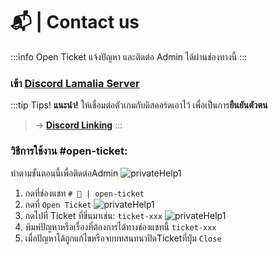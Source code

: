 # 📬 | Contact us
<!-- Private Help TH -->
<!-- Voyl_x 240908 -->

:::info Open Ticket
แจ้งปัญหา และติดต่อ Admin ได้ผ่านช่องทางนี้
:::

### เข้า [Discord Lamalia Server](https://discord.gg/pH7P23uVSu)

:::tip Tips!
**แนะนำ!** ให้เชื่อมต่อตัวเกมกับดิสคอร์ดเอาไว้ เพื่อเป็นการ**ยืนยันตัวตน**
>-> [**Discord Linking**](../quality_of_life/discord.md)
:::

### วิธีการใช้งาน #open-ticket:
ทำตามขั้นตอนนี้เพื่อติดต่อAdmin
![privateHelp1](/img/doc/privateChat/DC_PrivteHelp_1.png)
1. กดที่ช่องแชท `# 📩 | open-ticket`
2. กดที่ `Open Ticket`
![privateHelp1](/img/doc/privateChat/DC_PrivteHelp_2.png)
1. กดไปที่ Ticket ที่ขึ่นมาเช่น: `ticket-xxx`
![privateHelp1](/img/doc/privateChat/DC_PrivteHelp_3.png)
1. พิมพ์ปัญหาหรือเรื่องที่ต้องการได้ทางช่องแชทนี้ `ticket-xxx`
2. เมื่อปัญหาได้ถูกแก้ไขหรือจบบทสนทนา<green>ปิดTicket</green>ที่ปุ่ม <red>`Close`</red>